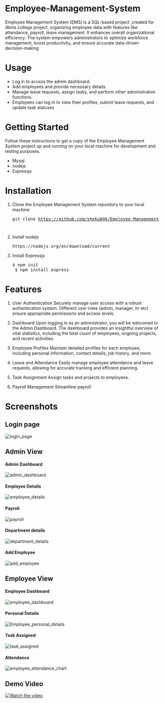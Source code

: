 # Employee-Management-System
Employee Management System (EMS) is a SQL-based project ,created for dbms college project, organizing employee data with features like attendance, payroll, leave management. It enhances overall organizational efficiency. The system empowers administrators to optimize workforce management, boost productivity, and ensure accurate data-driven decision-making

# Usage
* Log in to access the admin dashboard.
* Add employees and provide necessary details.
* Manage leave requests, assign tasks, and perform other administrative functions.
* Employees can log in to view their profiles, submit leave requests, and update task statuses

# Getting Started
Follow these instructions to get a copy of the Employee Management System project up and running on your local machine for development and testing purposes.
* Mysql
* nodejs
* Expressjs
# Installation
  1) Clone the Employee Management System repository to your local machine
    <pre>git clone https://github.com/sheku846/Employee-Management-System.git<pre>
  2) Install nodejs
     <pre>https://nodejs.org/en/download/current</pre>
  3) Install Expressjs
     <pre>$ npm init
      $ npm install express</pre>
  
    
# Features
01. User Authentication
Securely manage user access with a robust authentication system. Different user roles (admin, manager, hr etc) ensure appropriate permissions and access levels.

02. Dashboard
Upon logging in as an administrator, you will be welcomed to the Admin Dashboard. The dashboard provides an insightful overview of vital statistics, including the total count of employees, ongoing projects, and recent activities.

03. Employee Profiles
Maintain detailed profiles for each employee, including personal information, contact details, job history, and more.

04. Leave and Attendance
Easily manage employee attendance and leave requests, allowing for accurate tracking and efficient planning.

05. Task Assignment
Assign tasks and projects to employees.

06. Payroll Management
Streamline payroll

# Screenshots
## Login page 
![login_page](https://github.com/sheku846/Employee-Management-System/assets/124507626/a5c0137e-f5e9-4489-994b-a58ef87a8313)

## Admin View
#### Admin Dashboard
![admin_dashboard](https://github.com/sheku846/Employee-Management-System/assets/124507626/88a2bc0c-570c-4722-9ac0-098934133fdf)

#### Employee Details 
![employee_details](https://github.com/sheku846/Employee-Management-System/assets/124507626/7e25f8c8-6f43-44f1-bf81-7e4c41c1cee0)

#### Payroll
![payroll](https://github.com/sheku846/Employee-Management-System/assets/124507626/f22cf62b-efa9-4b42-9586-8d1f6f36fd82)

#### Department details 
![department_details](https://github.com/sheku846/Employee-Management-System/assets/124507626/ed06c659-0fb2-4e83-b5db-ce85869f939f)

#### Add Employee
![add_employee](https://github.com/sheku846/Employee-Management-System/assets/124507626/84e498ef-a5bc-43d4-a267-4503cf55f561)


## Employee View

#### Employee Dashboard
 ![employee_dashboard](https://github.com/sheku846/Employee-Management-System/assets/124507626/20b2d9b5-bde9-481a-b682-56f197f8cd0d)

#### Personal Details 
![Employee_personal_details](https://github.com/sheku846/Employee-Management-System/assets/124507626/71b54761-8fe1-41c8-bd97-c220c8df1c8f)

#### Task Assigned
![task_assigned](https://github.com/sheku846/Employee-Management-System/assets/124507626/40f3f097-7237-454b-8340-d018ca95f3e2)

#### Attendance
![employee_attendance_chart](https://github.com/sheku846/Employee-Management-System/assets/124507626/8bf4ff1a-1c2e-467f-a74a-4506bc90693a)

## Demo Video 
[![Watch the video](https://i.stack.imgur.com/Vp2cE.png)](https://www.youtube.com/watch?v=jA2j2bC0q2Q)

